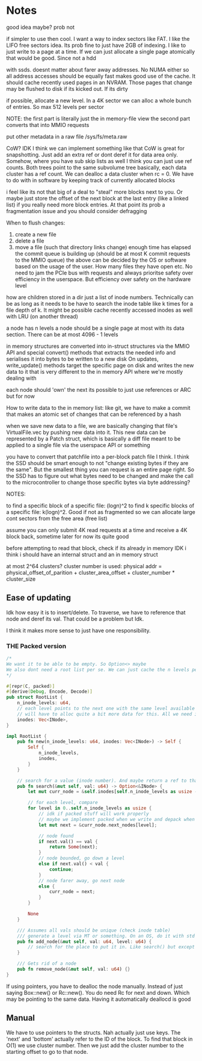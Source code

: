 # Notes

good idea maybe?
prob not

if simpler to use then cool. I want a way to index sectors like FAT. I like the LIFO free sectors idea. Its prob fine to just have 2GB of indexing. I like to just write to a page at a time. If we can just allocate a single page atomically that would be good. Since not a hdd

with ssds. doesnt matter about farer away addresses. No NUMA either so all address accesses should be equally fast
makes good use of the cache. It should cache recently used pages in an NVRAM. Those pages that change may be flushed to disk if its kicked out. If its dirty

if possible, allocate a new level. In a 4K sector we can alloc a whole bunch of entries. So max 512 levels per sector

NOTE: the first part is literally just the in memory-file view
the second part converts that into MMIO requests

put other metadata in a raw file /sys/fs/meta.raw

CoW?
IDK I think we can implement something like that
CoW is great for snapshotting. Just add an extra ref or dont deref it
for data area only. Somehow, where you have sub skip lists as well
I think you can just use ref counts. Both trees point to the same subvolume tree
basically, each data cluster has a ref count. We can dealloc a data cluster when rc = 0. We have to do with in software by keeping track of currently allocated blocks

i feel like its not that big of a deal to "steal" more blocks next to you. Or maybe just store the offset of the next block at the last entry (like a linked list) if you really need more block entries. At that point its prob a fragmentation issue and you should consider defragging

When to flush changes:

1. create a new file
2. delete a file
3. move a file (such that directory links change)
enough time has elapsed
the commit queue is building up (should be at most K commit requests to the MMIO queue)
the above can be decided by the OS or software based on the usage of the user. How many files they have open etc. No need to jam the PCIe bus with requests and always prioritse safety over efficiency in the userspace. But efficiency over safety on the hardware level

how are children stored in a dir
just a list of inode numbers. Technically can be as long as it needs to be
have to search the inode table like k times for a file depth of k. It might be possible cache recently accessed inodes as well with LRU (on another thread)

a node has n levels
a node should be a single page at most with its data section. There can be at most 4096 - 1 levels

in memory structures are converted into in-struct structures
via the MMIO API and special convert() methods that extracts the needed info
and serialises it into bytes to be written to a new disk
On updates, write_update() methods target the specific page on disk and writes the new data to it
that is very different to the in memory API where we're mostly dealing with

each node should 'own' the next
its possible to just use references or ARC
but for now

How to write data to the in memory list:
like git, we have to make a commit that makes an atomic set of changes that can be referenced by a hash

when we save new data to a file, we are basically changing that file's VirtualFile.vec by pushing new data into it. This new data can be represented by a Patch struct, which is basically a diff file meant to be applied to a single file via the userspace API or something

you have to convert that patchfile into a per-block patch file I think. I think the SSD should be smart enough to not "change existing bytes if they are the same". But the smallest thing you can request is an entire page right. So the SSD has to figure out what bytes need to be changed and make the call to the microcontroller to change those specific bytes via byte addressing?

NOTES:

to find a specific block of a specific file: (logn)^2
to find k specific blocks of a specific file: k(logn)^2. Good if not as fragmented so we can allocate large cont sectors from the free area (free list)

assume you can only submit 4K read requests at a time
and receive a 4K block back, sometime later
for now its quite good

before attempting to read that block, check if its already in memory
IDK i think i should have an internal struct and an in memory struct

at most 2^64 clusters?
cluster number is used:
physical addr = physical_offset_of_parition + cluster_area_offset + cluster_number * cluster_size

## Ease of updating

Idk how easy it is to insert/delete. To traverse, we have to reference that node and deref its val. That could be a problem but Idk.

I think it makes more sense to just have one responsibility.

### THE Packed version

```rust
/*
We want it to be able to be empty. So Option<> maybe
We also dont need a root list per se. We can just cache the n levels per inode so we dont have to call .len() each time
*/

#[repr(C, packed)]
#[derive(Debug, Encode, Decode)]
pub struct RootList {
    n_inode_levels: u64,
    // each level points to the next one with the same level available
    // will have to alloc quite a bit more data for this. All we need is .next() and .down()
    inodes: Vec<INode>,
}

impl RootList {
    pub fn new(n_inode_levels: u64, inodes: Vec<INode>) -> Self {
        Self {
            n_inode_levels,
            inodes,
        }
    }

    // search for a value (inode number). And maybe return a ref to that node
    pub fn search(&mut self, val: u64) -> Option<&INode> {
        let mut curr_node = &self.inodes[self.n_inode_levels as usize - 1];

        // for each level, compare
        for level in 0..self.n_inode_levels as usize {
            // idk if packed stuff will work properly
            // maybe we implement packed when we write and depack when we go into memory
            let mut next = &curr_node.next_nodes[level];

            // node found
            if next.val() == val {
                return Some(next);
            }
            // node bounded, go down a level
            else if next.val() < val {
                continue;
            }
            // node farer away, go next node
            else {
                curr_node = next;
            }
        }

        None
    }

    /// Assumes all vals should be unique (check inode table)
    /// generate a level via MT or something. On an OS, do it with std
    pub fn add_node(&mut self, val: u64, level: u64) {
        // search for the place to put it in. Like search() but except you have a pointer to the prev node as well
    }

    /// Gets rid of a node
    pub fn remove_node(&mut self, val: u64) {}
}
```

If using pointers, you have to dealloc the node manually. Instead of just saying Box::new() or Rc::new(). You do need Rc for next and down. Which may be pointing to the same data. Having it automatically deallocd is good

## Manual

We have to use pointers to the structs. Nah actually just use keys. The 'next' and 'bottom' actually refer to the ID of the block. To find that block in O(1) we use cluster number. Then we just add the cluster number to the starting offset to go to that node.
